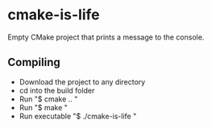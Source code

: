 # cmake-is-life
Empty CMake project that prints a message to the console.

## Compiling
* Download the project to any directory
* cd into the build folder
* Run "$ cmake .. "
* Run "$ make "
* Run executable "$ ./cmake-is-life "
